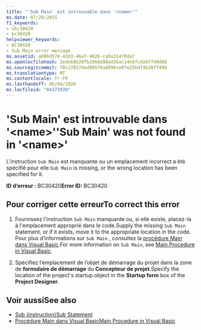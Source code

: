 ```yaml
---
title: "'Sub Main' est introuvable dans '<name>'"
ms.date: 07/20/2015
f1_keywords:
- vbc30420
- bc30420
helpviewer_keywords:
- BC30420
- Sub Main error message
ms.assetid: a006d57d-4dd3-46a7-9026-ca9a31470da7
ms.openlocfilehash: 2ede68b20fb2066d98ad36ac14e8fcda97f49d88
ms.sourcegitcommit: f8c270376ed905f6a8896ce0fe25b4f4b38ff498
ms.translationtype: MT
ms.contentlocale: fr-FR
ms.lasthandoff: 06/04/2020
ms.locfileid: "84373938"
---
```

# <a name="sub-main-was-not-found-in-name"></a><span data-ttu-id="b6fc0-102">'Sub Main' est introuvable dans '\<name>'</span><span class="sxs-lookup"><span data-stu-id="b6fc0-102">'Sub Main' was not found in '\<name>'</span></span>
<span data-ttu-id="b6fc0-103">L'instruction `Sub Main` est manquante ou un emplacement incorrect a été spécifié pour elle.</span><span class="sxs-lookup"><span data-stu-id="b6fc0-103">`Sub Main` is missing, or the wrong location has been specified for it.</span></span>  
  
 <span data-ttu-id="b6fc0-104">**ID d’erreur :** BC30420</span><span class="sxs-lookup"><span data-stu-id="b6fc0-104">**Error ID:** BC30420</span></span>  
  
## <a name="to-correct-this-error"></a><span data-ttu-id="b6fc0-105">Pour corriger cette erreur</span><span class="sxs-lookup"><span data-stu-id="b6fc0-105">To correct this error</span></span>  
  
1. <span data-ttu-id="b6fc0-106">Fournissez l'instruction `Sub Main` manquante ou, si elle existe, placez-la à l'emplacement approprié dans le code.</span><span class="sxs-lookup"><span data-stu-id="b6fc0-106">Supply the missing `Sub Main` statement, or if it exists, move it to the appropriate location in the code.</span></span> <span data-ttu-id="b6fc0-107">Pour plus d’informations sur `Sub Main` , consultez la [procédure Main dans Visual Basic](../../programming-guide/program-structure/main-procedure.md).</span><span class="sxs-lookup"><span data-stu-id="b6fc0-107">For more information on `Sub Main`, see [Main Procedure in Visual Basic](../../programming-guide/program-structure/main-procedure.md).</span></span>  
  
2. <span data-ttu-id="b6fc0-108">Spécifiez l’emplacement de l’objet de démarrage du projet dans la zone de **formulaire de démarrage** du **Concepteur de projet**.</span><span class="sxs-lookup"><span data-stu-id="b6fc0-108">Specify the location of the project's startup object in the **Startup form** box of the **Project Designer**.</span></span>  
  
## <a name="see-also"></a><span data-ttu-id="b6fc0-109">Voir aussi</span><span class="sxs-lookup"><span data-stu-id="b6fc0-109">See also</span></span>

- [<span data-ttu-id="b6fc0-110">Sub (instruction)</span><span class="sxs-lookup"><span data-stu-id="b6fc0-110">Sub Statement</span></span>](../statements/sub-statement.md)
- [<span data-ttu-id="b6fc0-111">Procédure Main dans Visual Basic</span><span class="sxs-lookup"><span data-stu-id="b6fc0-111">Main Procedure in Visual Basic</span></span>](../../programming-guide/program-structure/main-procedure.md)
